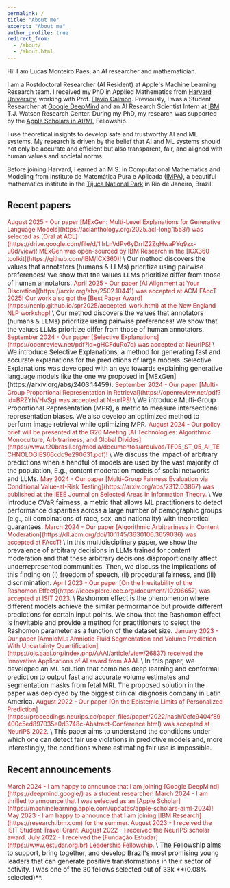 ```yaml
---
permalink: /
title: "About me"
excerpt: "About me"
author_profile: true
redirect_from: 
  - /about/
  - /about.html
---
```


Hi! I am Lucas Monteiro Paes, an AI researcher and mathematician.

I am a Postdoctoral Researcher (AI Resident) at Apple's Machine Learning Research team. I received my PhD in Applied Mathematics from [Harvard University](https://www.seas.harvard.edu), working with Prof. [Flavio Calmon](http://people.seas.harvard.edu/~flavio/#). Previously, I was a Student Researcher at [Google DeepMind](https://deepmind.google/) and an AI Research Scientist Intern at [IBM](https://research.ibm.com/) T.J. Watson Research Center. During my PhD, my research was supported by the [Apple Scholars in AI/ML](https://machinelearning.apple.com/updates/apple-scholars-aiml-2024) Fellowship.

I use theoretical insights to develop safe and trustworthy AI and ML systems. My research is driven by the belief that AI and ML systems should not only be accurate and efficient but also transparent, fair, and aligned with human values and societal norms.

Before joining Harvard, I earned an M.S. in Computational Mathematics and Modeling from Instituto de Matemática Pura e Aplicada ([IMPA](https://impa.br/en_US/)), a beautiful mathematics institute in the [Tijuca National Park](https://en.wikipedia.org/wiki/Tijuca_National_Park) in Rio de Janeiro, Brazil.

## Recent papers
<span style="color: FireBrick"> 
August 2025 - Our paper [MExGen: Multi-Level Explanations for Generative Language Models](https://aclanthology.org/2025.acl-long.1553/) was selected as [Oral at ACL](https://drive.google.com/file/d/1lIrLnVdPv6yDrrlZ2ZgHwaPYq9zx-u0d/view)! 
MExGen was open-sourced by IBM Research in the [ICX360 toolkit](https://github.com/IBM/ICX360)!
</span> \
<span style="font-size:15px">
Our method discovers the values that annotators (humans & LLMs) prioritize using pairwise preferences!
We show that the values LLMs prioritize differ from those of human annotators. 
</span>

<span style="color: FireBrick"> 
April 2025 - Our paper [AI Alignment at Your Discretion](https://arxiv.org/abs/2502.10441) was accepted at ACM FAccT 2025! Our work also got the [Best Paper Award](https://nenlp.github.io/spr2025/accepted_work.html) at the New England NLP workshop!
</span> \
<span style="font-size:15px">
Our method discovers the values that annotators (humans & LLMs) prioritize using pairwise preferences!
We show that the values LLMs prioritize differ from those of human annotators. 
</span> 

<span style="color: FireBrick"> 
September 2024 - Our paper [Selective Explanations](https://openreview.net/pdf?id=gHCFduRo7o) was accepted at NeurIPS!
</span> \
<span style="font-size:15px">
We introduce Selective Explanations, a method for generating fast and accurate explanations for the predictions of large models. Selective Explanations was developed with an eye towards explaining generative language models like the one we proposed in [MExGen](https://arxiv.org/abs/2403.14459).
</span> 

<span style="color: FireBrick"> 
September 2024 - Our paper [Multi-Group Proportional Representation in Retrieval](https://openreview.net/pdf?id=BRZYhVHvSg) was accepted at NeurIPS!
</span> \
<span style="font-size:15px">
We introduce Multi-Group Proportional Representation (MPR), a metric to measure intersectional representation biases. We also develop an optimized method to perform image retrieval while optimizing MPR. 
</span> 

<span style="color: FireBrick"> 
August 2024 - Our policy brief will be presented at the G20 Meeting [AI Technologies: Algorithmic Monoculture, Arbitrariness, and Global Divides](https://www.t20brasil.org/media/documentos/arquivos/TF05_ST_05_AI_TECHNOLOGIES66cdc9e290631.pdf)!
</span> \
<span style="font-size:15px">
  We discuss the impact of arbitrary predictions when a handful of models are used by the vast majority of the population, E.g., content moderation models of social networks and LLMs.
</span> 

<span style="color: FireBrick"> 
May 2024 - Our paper [Multi-Group Fairness Evaluation via Conditional Value-at-Risk Testing](https://arxiv.org/abs/2312.03867) was published at the IEEE Journal on Selected Areas in Information Theory. 
</span> \
<span style="font-size:15px">
We introduce CVaR fairness, a metric that allows ML practitioners to detect performance disparities across a large number of demographic groups (e.g., all combinations of race, sex, and nationality) with theoretical guarantees.
</span> 

<span style="color: FireBrick"> 
March 2024 - Our paper [Algorithmic Arbitrariness in Content Moderation](https://dl.acm.org/doi/10.1145/3630106.3659036) was accepted at FAccT!
</span> \
<span style="font-size:15px">
In this multidisciplinary paper, we show the prevalence of arbitrary decisions in LLMs trained for content moderation and that these arbitrary decisions disproportionally affect underrepresented communities. Then, we discuss the implications of this finding on (i) freedom of speech, (ii) procedural fairness, and (iii) discrimination.
</span> 

<span style="color: FireBrick"> 
April 2023 - Our paper [On the Inevitability of the Rashomon Effect](https://ieeexplore.ieee.org/document/10206657) was accepted at ISIT 2023.
</span> \
<span style="font-size:15px">
Rashomon effect is the phenomenon where different models achieve the similar permormance but provide different predictions for certain input points.
We show that the Rashomon effect is inevitable and provide a method for practitioners to select the Rashomon parameter as a function of the dataset size. 
</span> 

<span style="color: FireBrick"> 
January 2023 - Our paper [AmnioML: Amniotic Fluid Segmentation and Volume Prediction With Uncertainty Quantification](https://ojs.aaai.org/index.php/AAAI/article/view/26837) received the Innovative Applications of AI award from AAAI. 
</span> \
<span style="font-size:15px"> 
In this paper, we developed an ML solution that combines deep learning and conformal prediction to output fast and accurate volume estimates and segmentation masks from fetal MRI. The proposed solution in the paper was deployed by the biggest clinical diagnosis company in Latin America.
</span> 

<span style="color: FireBrick"> 
August 2022 - Our paper [On the Epistemic Limits of Personalized Prediction](https://proceedings.neurips.cc/paper_files/paper/2022/hash/0cfc9404f89400c5ed897035e0d3748c-Abstract-Conference.html) was accepted at NeurIPS 2022. 
</span> \
<span style="font-size:15px"> 
This paper aims to understand the conditions under which one can detect fair use violations in predictive models and, more interestingly, the conditions where estimating fair use is impossible.
</span> 


## Recent announcements
<span style="color: FireBrick"> 
March 2024 - I am happy to announce that I am joining [Google DeepMind](https://deepmind.google/) as a student researcher!
</span> 

<span style="color: FireBrick"> 
March 2024 - I am thrilled to announce that I was selected as an [Apple Scholar](https://machinelearning.apple.com/updates/apple-scholars-aiml-2024)!
</span> 

<span style="color: FireBrick"> 
May 2023 - I am happy to announce that I am joining [IBM Research](https://research.ibm.com) for the summer. 
</span> 

<span style="color: FireBrick"> 
August 2023 - I received the ISIT Student Travel Grant. 
</span> 

<span style="color: FireBrick"> 
August 2022 - I received the NeurIPS scholar award. 
</span> 

<span style="color: FireBrick"> 
July 2022 - I received the [Fundação Estudar](https://www.estudar.org.br) Leadership Fellowship. 
</span> \
<span style="font-size:15px"> 
The Fellowship aims to support, bring together, and develop Brazil's most promising young leaders that can generate positive transformations in their sector of activity. I was one of the 30 fellows selected out of 33k **(0.08% selected)**. 
</span> 


